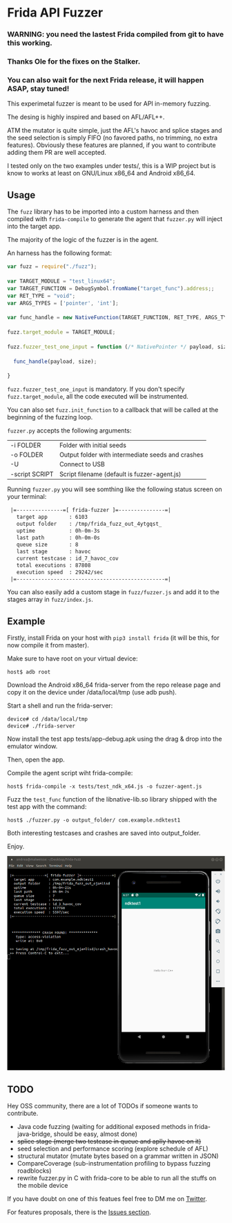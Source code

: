 # Frida API Fuzzer

### WARNING: you need the lastest Frida compiled from git to have this working.
### Thanks Ole for the fixes on the Stalker.
### You can also wait for the next Frida release, it will happen ASAP, stay tuned!

This experimetal fuzzer is meant to be used for API in-memory fuzzing.

The desing is highly inspired and based on AFL/AFL++.

ATM the mutator is quite simple, just the AFL's havoc and splice stages and the seed selection
is simply FIFO (no favored paths, no trimming, no extra features).
Obviously these features are planned, if you want to contribute adding them PR
are well accepted.

I tested only on the two examples under tests/, this is a WIP project but is know to works at least on GNU/Linux x86_64 and Android x86_64.

## Usage

The `fuzz` library has to be imported into a custom harness and then compiled with `frida-compile` to generate the agent that `fuzzer.py` will inject into the target app.

The majority of the logic of the fuzzer is in the agent.

An harness has the following format:

```js
var fuzz = require("./fuzz");

var TARGET_MODULE = "test_linux64";
var TARGET_FUNCTION = DebugSymbol.fromName("target_func").address;;
var RET_TYPE = "void";
var ARGS_TYPES = ['pointer', 'int'];

var func_handle = new NativeFunction(TARGET_FUNCTION, RET_TYPE, ARGS_TYPES, { traps: 'all' });

fuzz.target_module = TARGET_MODULE;

fuzz.fuzzer_test_one_input = function (/* NativePointer */ payload, size) {

  func_handle(payload, size);

}
```

`fuzz.fuzzer_test_one_input` is mandatory. If you don't specify `fuzz.target_module`, all the code executed will be instrumented.

You can also set `fuzz.init_function` to a callback that will be called at the beginning of the fuzzing loop.

`fuzzer.py` accepts the following arguments:

<table>
    <tr>
        <td>-i FOLDER</td>
        <td>Folder with initial seeds</td>
    </tr>
    <tr>
        <td>-o FOLDER</td>
        <td>Output folder with intermediate seeds and crashes</td>
    </tr>
    <tr>
        <td>-U</td>
        <td>Connect to USB</td>
    </tr>
    <tr>
        <td>-script SCRIPT</td>
        <td>Script filename (default is fuzzer-agent.js)</td>
    </tr>
</table>

Running `fuzzer.py` you will see somthing like the following status screen on your terminal:

```
 |=---------------=[ frida-fuzzer ]=---------------=|
   target app       : 6103
   output folder    : /tmp/frida_fuzz_out_4ytgqst_
   uptime           : 0h-0m-3s
   last path        : 0h-0m-0s
   queue size       : 8
   last stage       : havoc
   current testcase : id_7_havoc_cov
   total executions : 87808
   execution speed  : 29242/sec
 |=------------------------------------------------=|
```

You can also easily add a custom stage in `fuzz/fuzzer.js` and add it to the stages array in `fuzz/index.js`.

## Example

Firstly, install Frida on your host with `pip3 install frida` (it will be this, for now compile it from master).

Make sure to have root on your virtual device:

```
host$ adb root
```

Download the Android x86_64 frida-server from the repo release page and copy it
on the device under /data/local/tmp (use adb push).

Start a shell and run the frida-server:

```
device# cd /data/local/tmp
device# ./frida-server
```

Now install the test app tests/app-debug.apk using the drag & drop into the emulator window.

Then, open the app.

Compile the agent script wiht frida-compile:

```
host$ frida-compile -x tests/test_ndk_x64.js -o fuzzer-agent.js
```

Fuzz the `test_func` function of the libnative-lib.so library shipped with the test app
with the command:

```
host$ ./fuzzer.py -o output_folder/ com.example.ndktest1
```

Both interesting testcases and crashes are saved into output_folder.

Enjoy.

![screen1](assets/screen1.png)

## TODO

Hey OSS community, there are a lot of TODOs if someone wants to contribute.

+ Java code fuzzing (waiting for additional exposed methods in frida-java-bridge, should be easy, almost done)
+ ~~splice stage (merge two testcase in queue and aplly havoc on it)~~
+ seed selection and performance scoring (explore schedule of AFL)
+ structural mutator (mutate bytes based on a grammar written in JSON)
+ CompareCoverage (sub-instrumentation profiling to bypass fuzzing roadblocks)
+ rewrite fuzzer.py in C with frida-core to be able to run all the stuffs on the mobile device

If you have doubt on one of this featues feel free to DM me on [Twitter](https://twitter.com/andreafioraldi).

For features proposals, there is the [Issues section](https://github.com/andreafioraldi/frida-fuzzer/issues).

